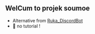 ## WelCum to projek soumoe

- Alternative from [Ruka_DiscordBot](https://github.com/faris0520/ruka_discordbot)
- 🤔 no tutorial !
